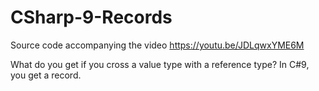 # CSharp-9-Records
Source code accompanying the video https://youtu.be/JDLqwxYME6M

What do you get if you cross a value type with a reference type? In C#9, you get a record.
